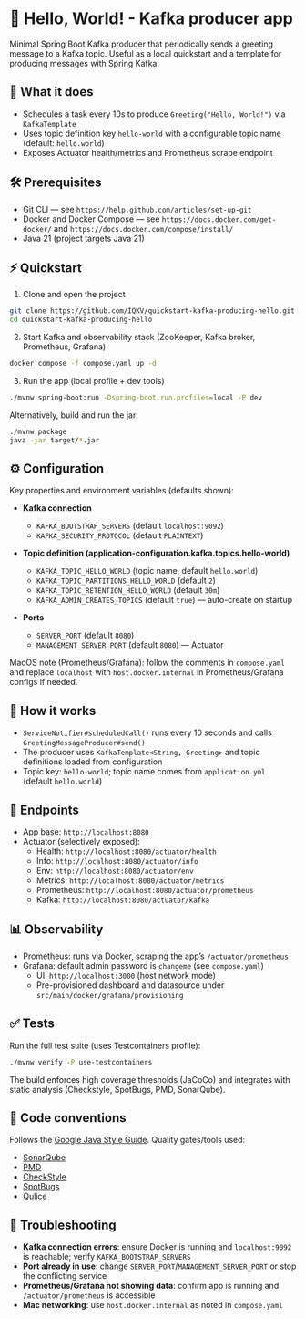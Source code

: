 # 🚀 Hello, World! - Kafka producer app

Minimal Spring Boot Kafka producer that periodically sends a greeting message to a Kafka topic. Useful as a local quickstart and a template for producing messages with Spring Kafka.

## 🧭 What it does

- Schedules a task every 10s to produce `Greeting("Hello, World!")` via `KafkaTemplate`
- Uses topic definition key `hello-world` with a configurable topic name (default: `hello.world`)
- Exposes Actuator health/metrics and Prometheus scrape endpoint

## 🛠️ Prerequisites

- Git CLI — see `https://help.github.com/articles/set-up-git`
- Docker and Docker Compose — see `https://docs.docker.com/get-docker/` and `https://docs.docker.com/compose/install/`
- Java 21 (project targets Java 21)

## ⚡ Quickstart

1. Clone and open the project

```bash
git clone https://github.com/IQKV/quickstart-kafka-producing-hello.git
cd quickstart-kafka-producing-hello
```

2. Start Kafka and observability stack (ZooKeeper, Kafka broker, Prometheus, Grafana)

```bash
docker compose -f compose.yaml up -d
```

3. Run the app (local profile + dev tools)

```bash
./mvnw spring-boot:run -Dspring-boot.run.profiles=local -P dev
```

Alternatively, build and run the jar:

```bash
./mvnw package
java -jar target/*.jar
```

## ⚙️ Configuration

Key properties and environment variables (defaults shown):

- **Kafka connection**

  - `KAFKA_BOOTSTRAP_SERVERS` (default `localhost:9092`)
  - `KAFKA_SECURITY_PROTOCOL` (default `PLAINTEXT`)

- **Topic definition (application-configuration.kafka.topics.hello-world)**

  - `KAFKA_TOPIC_HELLO_WORLD` (topic name, default `hello.world`)
  - `KAFKA_TOPIC_PARTITIONS_HELLO_WORLD` (default `2`)
  - `KAFKA_TOPIC_RETENTION_HELLO_WORLD` (default `30m`)
  - `KAFKA_ADMIN_CREATES_TOPICS` (default `true`) — auto-create on startup

- **Ports**
  - `SERVER_PORT` (default `8080`)
  - `MANAGEMENT_SERVER_PORT` (default `8080`) — Actuator

MacOS note (Prometheus/Grafana): follow the comments in `compose.yaml` and replace `localhost` with `host.docker.internal` in Prometheus/Grafana configs if needed.

## 🔁 How it works

- `ServiceNotifier#scheduledCall()` runs every 10 seconds and calls `GreetingMessageProducer#send()`
- The producer uses `KafkaTemplate<String, Greeting>` and topic definitions loaded from configuration
- Topic key: `hello-world`; topic name comes from `application.yml` (default `hello.world`)

## 📡 Endpoints

- App base: `http://localhost:8080`
- Actuator (selectively exposed):
  - Health: `http://localhost:8080/actuator/health`
  - Info: `http://localhost:8080/actuator/info`
  - Env: `http://localhost:8080/actuator/env`
  - Metrics: `http://localhost:8080/actuator/metrics`
  - Prometheus: `http://localhost:8080/actuator/prometheus`
  - Kafka: `http://localhost:8080/actuator/kafka`

## 📊 Observability

- Prometheus: runs via Docker, scraping the app’s `/actuator/prometheus`
- Grafana: default admin password is `changeme` (see `compose.yaml`)
  - UI: `http://localhost:3000` (host network mode)
  - Pre-provisioned dashboard and datasource under `src/main/docker/grafana/provisioning`

## ✅ Tests

Run the full test suite (uses Testcontainers profile):

```bash
./mvnw verify -P use-testcontainers
```

The build enforces high coverage thresholds (JaCoCo) and integrates with static analysis (Checkstyle, SpotBugs, PMD, SonarQube).

## 🧹 Code conventions

Follows the [Google Java Style Guide](https://google.github.io/styleguide/javaguide.html). Quality gates/tools used:

- [SonarQube](https://docs.sonarsource.com/)
- [PMD](https://pmd.github.io/)
- [CheckStyle](https://checkstyle.sourceforge.io/)
- [SpotBugs](https://spotbugs.github.io/)
- [Qulice](https://www.qulice.com/)

## 🛟 Troubleshooting

- **Kafka connection errors**: ensure Docker is running and `localhost:9092` is reachable; verify `KAFKA_BOOTSTRAP_SERVERS`
- **Port already in use**: change `SERVER_PORT`/`MANAGEMENT_SERVER_PORT` or stop the conflicting service
- **Prometheus/Grafana not showing data**: confirm app is running and `/actuator/prometheus` is accessible
- **Mac networking**: use `host.docker.internal` as noted in `compose.yaml`
